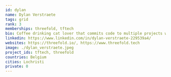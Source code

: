 ```yaml
---
id: dylan
name: Dylan Verstraete
tags: grid
rank: 3
memberships: threefold, tftech
bio: Coffee drinking cat lover that commits code to multiple projects within the Threefold Ecosystem. Has a passion for wakeboarding and webtechnologies.
linkedin: https://www.linkedin.com/in/dylan-verstraete-229539a4/
websites: https://threefold.io/, https://www.threefold.tech
image: ./dylan_verstraete.jpeg
project_ids: tftech, threefold
countries: Belgium
cities: Lochristi
private: 0
---
```


